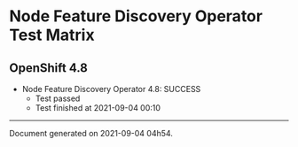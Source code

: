 
Node Feature Discovery Operator Test Matrix
===========================================

OpenShift 4.8
-------------


* Node Feature Discovery Operator 4.8: SUCCESS
  - Test passed
  - Test finished at 2021-09-04 00:10


---
Document generated on 2021-09-04 04h54.
